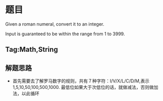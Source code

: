 # 题目
Given a roman numeral, convert it to an integer.

Input is guaranteed to be within the range from 1 to 3999.

## Tag:Math,String

## 解题思路
* 首先需要去了解罗马数字的规则，共有７种字符：I/V/X/L/C/D/M,表示1,5,10,50,100,500,1000. 最低位如果大于次低位的话，就做减法，否则做加法，以此循环
